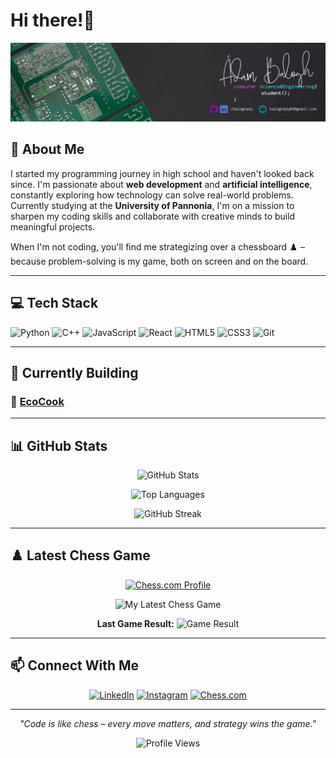 # Hi there!👋

![Banner](./banner.png)

## 🚀 About Me

I started my programming journey in high school and haven't looked back since. I'm passionate about **web development** and **artificial intelligence**, constantly exploring how technology can solve real-world problems. Currently studying at the **University of Pannonia**, I'm on a mission to sharpen my coding skills and collaborate with creative minds to build meaningful projects.

When I'm not coding, you'll find me strategizing over a chessboard ♟️ – because problem-solving is my game, both on screen and on the board.

---

## 💻 Tech Stack

![Python](https://img.shields.io/badge/Python-3776AB?style=for-the-badge&logo=python&logoColor=white)
![C++](https://img.shields.io/badge/C++-00599C?style=for-the-badge&logo=cplusplus&logoColor=white)
![JavaScript](https://img.shields.io/badge/JavaScript-F7DF1E?style=for-the-badge&logo=javascript&logoColor=black)
![React](https://img.shields.io/badge/React-61DAFB?style=for-the-badge&logo=react&logoColor=black)
![HTML5](https://img.shields.io/badge/HTML5-E34F26?style=for-the-badge&logo=html5&logoColor=white)
![CSS3](https://img.shields.io/badge/CSS3-1572B6?style=for-the-badge&logo=css3&logoColor=white)
![Git](https://img.shields.io/badge/Git-F05032?style=for-the-badge&logo=git&logoColor=white)

---

## 🌱 Currently Building

### 🍳 [**EcoCook**](https://github.com/baloghady/ecocook)

---

## 📊 GitHub Stats

<div align="center">
  
![GitHub Stats](https://github-readme-stats.vercel.app/api?username=baloghady&show_icons=true&theme=tokyonight&hide_border=true&count_private=true)

![Top Languages](https://github-readme-stats.vercel.app/api/top-langs/?username=baloghady&layout=compact&theme=tokyonight&hide_border=true)

![GitHub Streak](https://github-readme-streak-stats.herokuapp.com/?user=baloghady&theme=tokyonight&hide_border=true)

</div>

---

## ♟️ Latest Chess Game

<div align="center">

[![Chess.com Profile](https://img.shields.io/badge/Chess.com-Profile-green?style=for-the-badge&logo=chess.com)](https://www.chess.com/member/baloghady)

![My Latest Chess Game](https://chess-stats-api.herokuapp.com/game?username=baloghady)

**Last Game Result:** ![Game Result](https://chess-stats-api.herokuapp.com/result?username=baloghady)

</div>

---

## 📫 Connect With Me

<div align="center">

[![LinkedIn](https://img.shields.io/badge/LinkedIn-0A66C2?style=for-the-badge&logo=linkedin&logoColor=white)](https://linkedin.com/in/baloghady)
[![Instagram](https://img.shields.io/badge/Instagram-E4405F?style=for-the-badge&logo=instagram&logoColor=white)](https://instagram.com/baloghady)
[![Chess.com](https://img.shields.io/badge/Chess.com-7FA650?style=for-the-badge&logo=chess.com&logoColor=white)](https://www.chess.com/member/baloghady)

</div>

---

<div align="center">

*"Code is like chess – every move matters, and strategy wins the game."*

![Profile Views](https://komarev.com/ghpvc/?username=baloghady&color=blueviolet&style=flat-square)

</div>
